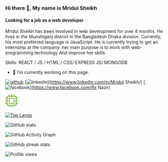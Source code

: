 ### Hi there 👋, My name is Mridul Sheikh
#### Looking for a job as a web developer
Mridul Sheikh has been involved in web development for over 4 months. He lives in the Munshiganj district in the Bangladesh Dhaka division.  Currently, his most preferred language is JavaScript. He is currently trying to get an internship at the company. her main purpose is to work with web-programming technology And improve her skills.

Skills:  REACT / JS / HTML / CSS/ EXPRESS JS/ MONGODB

- 🔭 I’m currently working on this page. 


[<img src='https://cdn.jsdelivr.net/npm/simple-icons@3.0.1/icons/github.svg' alt='github' height='40'>](https://github.com/MridulSheikh)  [<img src='https://cdn.jsdelivr.net/npm/simple-icons@3.0.1/icons/linkedin.svg' alt='linkedin' height='40'>](https://www.linkedin.com/in/Mridul Sheikh/)  [<img src='https://cdn.jsdelivr.net/npm/simple-icons@3.0.1/icons/facebook.svg' alt='facebook' height='40'>](https://www.facebook.com/Rx Nazir)  

<a href='https://docs.github.com/en/developers'><img src='https://raw.githubusercontent.com/acervenky/animated-github-badges/master/assets/devbadge.gif' width='40' height='40'></a> 

[![Top Langs](https://github-readme-stats.vercel.app/api/top-langs/?username=MridulSheikh)](https://github.com/anuraghazra/github-readme-stats)

![GitHub stats](https://github-readme-stats.vercel.app/api?username=MridulSheikh&show_icons=true)  

![GitHub Activity Graph](https://activity-graph.herokuapp.com/graph?username=MridulSheikh)  

![GitHub streak stats](https://github-readme-streak-stats.herokuapp.com/?user=MridulSheikh)  

![Profile views](https://gpvc.arturio.dev/MridulSheikh)  
